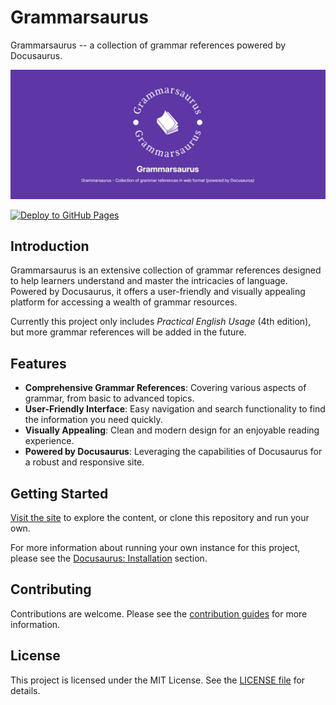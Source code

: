 # Grammarsaurus

Grammarsaurus -- a collection of grammar references powered by Docusaurus.

![Social card](./static/img/socialcard.jpg)

[![Deploy to GitHub Pages](https://github.com/yell0wsuit/grammarsaurus/actions/workflows/deploy.yaml/badge.svg)](https://github.com/yell0wsuit/grammarsaurus/actions/workflows/deploy.yaml)

## Introduction

Grammarsaurus is an extensive collection of grammar references designed to help learners understand and master the intricacies of language. Powered by Docusaurus, it offers a user-friendly and visually appealing platform for accessing a wealth of grammar resources.

Currently this project only includes *Practical English Usage* (4th edition), but more grammar references will be added in the future.

## Features

- **Comprehensive Grammar References**: Covering various aspects of grammar, from basic to advanced topics.
- **User-Friendly Interface**: Easy navigation and search functionality to find the information you need quickly.
- **Visually Appealing**: Clean and modern design for an enjoyable reading experience.
- **Powered by Docusaurus**: Leveraging the capabilities of Docusaurus for a robust and responsive site.

## Getting Started

[Visit the site](https://yell0wsuit.github.io/grammarsaurus/) to explore the content, or clone this repository and run your own.

For more information about running your own instance for this project, please see the [Docusaurus: Installation](https://docusaurus.io/docs/installation) section.

## Contributing

Contributions are welcome. Please see the [contribution guides](./contributing.md) for more information.

## License

This project is licensed under the MIT License. See the [LICENSE file](./LICENSE) for details.

